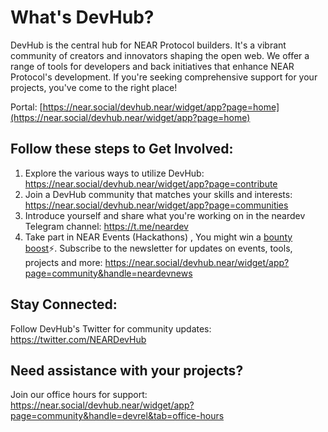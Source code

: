 # What's DevHub?
DevHub is the central hub for NEAR Protocol builders. It's a vibrant community of creators and innovators shaping the open web. We offer a range of tools for developers and back initiatives that enhance NEAR Protocol's development. If you're seeking comprehensive support for your projects, you've come to the right place!

Portal: [https://near.social/devhub.near/widget/app?page=home](https://near.social/devhub.near/widget/app?page=home)

## Follow these steps to Get Involved:
1. Explore the various ways to utilize DevHub: <https://near.social/devhub.near/widget/app?page=contribute>
2. Join a DevHub community that matches your skills and interests: <https://near.social/devhub.near/widget/app?page=communities>
3. Introduce yourself and share what you're working on in the neardev Telegram channel: <https://t.me/neardev>
4. Take part in NEAR Events (Hackathons) , You might win a [bounty boost](https://near.social/devhub.near/widget/app?page=blog&id=3021)⚡️. Subscribe to the newsletter for updates on events, tools, projects and more: <https://near.social/devhub.near/widget/app?page=community&handle=neardevnews>

## Stay Connected:
Follow DevHub's Twitter for community updates: <https://twitter.com/NEARDevHub>

## Need assistance with your projects?
Join our office hours for support: <https://near.social/devhub.near/widget/app?page=community&handle=devrel&tab=office-hours>